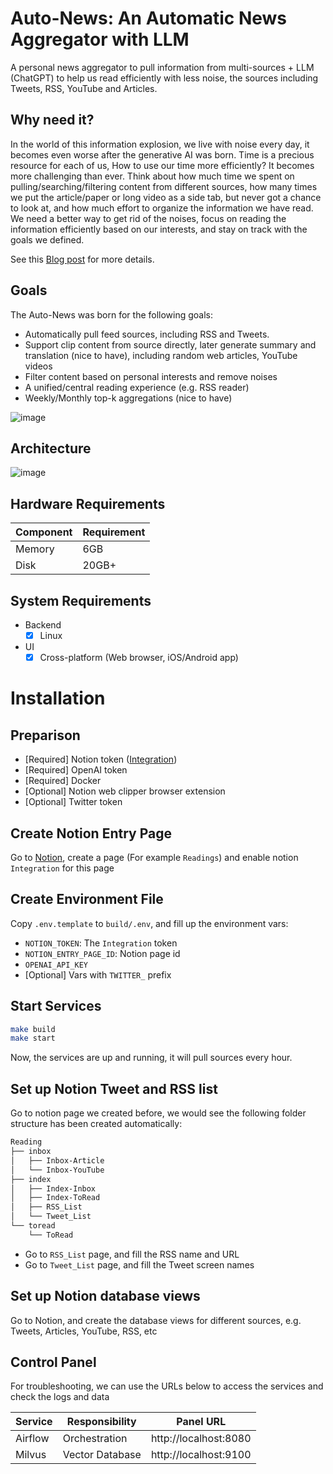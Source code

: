 # Auto-News: An Automatic News Aggregator with LLM
A personal news aggregator to pull information from multi-sources + LLM (ChatGPT) to help us read efficiently with less noise, the sources including Tweets, RSS, YouTube and Articles.

## Why need it?
In the world of this information explosion, we live with noise every day, it becomes even worse after the generative AI was born. Time is a precious resource for each of us, How to use our time more efficiently? It becomes more challenging than ever. Think about how much time we spent on pulling/searching/filtering content from different sources, how many times we put the article/paper or long video as a side tab, but never got a chance to look at, and how much effort to organize the information we have read. We need a better way to get rid of the noises, focus on reading the information efficiently based on our interests, and stay on track with the goals we defined.

See this [Blog post](https://finaldie.com/blog/auto-news-an-automated-news-aggregator-with-llm/) for more details.

## Goals
The Auto-News was born for the following goals:
- Automatically pull feed sources, including RSS and Tweets.
- Support clip content from source directly, later generate summary and translation (nice to have), including random web articles, YouTube videos
- Filter content based on personal interests and remove noises
- A unified/central reading experience (e.g. RSS reader)
- Weekly/Monthly top-k aggregations (nice to have)


![image](https://github.com/finaldie/auto-news/assets/1088543/778242a7-5811-49e1-8982-8bd32d141639)

## Architecture
![image](https://github.com/finaldie/auto-news/assets/1088543/d1923ea8-6e4f-46b8-a654-45e21372438e)


## Hardware Requirements

| Component | Requirement |
| --------- | ----------- |
| Memory    | 6GB         |
| Disk      | 20GB+       |

## System Requirements
- Backend
  - [x] Linux
- UI
  - [x] Cross-platform (Web browser, iOS/Android app)  

# Installation
## Preparison
* [Required] Notion token ([Integration](https://www.notion.so/my-integrations))
* [Required] OpenAI token
* [Required] Docker
* [Optional] Notion web clipper browser extension
* [Optional] Twitter token

## Create Notion Entry Page

Go to [Notion](https://www.notion.so/), create a page (For example `Readings`) and enable notion `Integration` for this page

## Create Environment File
Copy `.env.template` to `build/.env`, and fill up the environment vars:
* `NOTION_TOKEN`: The `Integration` token
* `NOTION_ENTRY_PAGE_ID`: Notion page id
* `OPENAI_API_KEY`
* [Optional] Vars with `TWITTER_` prefix

## Start Services
```bash
make build
make start
```

Now, the services are up and running, it will pull sources every hour.

## Set up Notion Tweet and RSS list

Go to notion page we created before, we would see the following folder structure has been created automatically:
```bash
Reading
├── inbox
│   ├── Inbox-Article
│   └── Inbox-YouTube
├── index
│   ├── Index-Inbox
│   ├── Index-ToRead
│   ├── RSS_List
│   └── Tweet_List
└── toread
    └── ToRead
```

- Go to `RSS_List` page, and fill the RSS name and URL
- Go to `Tweet_List` page, and fill the Tweet screen names


## Set up Notion database views
Go to Notion, and create the database views for different sources, e.g. Tweets, Articles, YouTube, RSS, etc

## Control Panel
For troubleshooting, we can use the URLs below to access the services and check the logs and data

| Service | Responsibility  | Panel URL             |
| ---     | ---             | ---                   |
| Airflow | Orchestration   | http://localhost:8080 |
| Milvus  | Vector Database | http://localhost:9100 |

